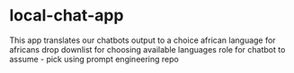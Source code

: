 # local-chat-app
This app translates our chatbots output to a choice african language for africans 
drop downlist for choosing available languages
role for chatbot to assume - pick using prompt engineering repo 
